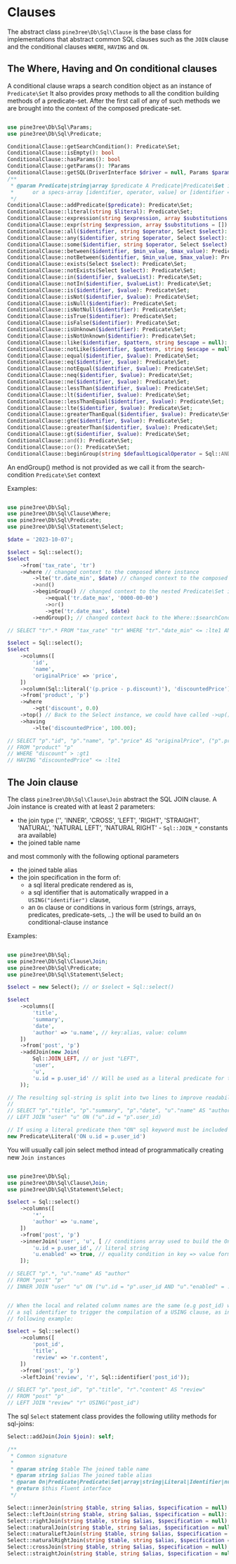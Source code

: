 # Clauses

The abstract class `pine3ree\Db\Sql\Clause` is the base class for implementations
that abstract common SQL clauses such as the `JOIN` clause and the conditional
clauses `WHERE`, `HAVING` and `ON`.

## The Where, Having and On conditional clauses

A conditional clause wraps a search condition object as an instance of `Predicate\Set`
It also provides proxy methods to all the condition building methods of a predicate-set.
After the first call of any of such methods we are brought into the context of the
composed predicate-set.

```php

use pine3ree\Db\Sql\Params;
use pine3ree\Db\Sql\Predicate;

ConditionalClause::getSearchCondition(): Predicate\Set;
ConditionalClause::isEmpty(): bool
ConditionalClause::hasParams(): bool
ConditionalClause::getParams(): ?Params
ConditionalClause::getSQL(DriverInterface $driver = null, Params $params = null): string
/**
 * @param Predicate|string|array $predicate A Predicate|Predicate\Set instance
 *      or a specs-array [identifier, operator, value] or [identifier => value]
 */
ConditionalClause::addPredicate($predicate): Predicate\Set;
ConditionalClause::literal(string $literal): Predicate\Set;
ConditionalClause::expression(string $expression, array $substitutions = []): Predicate\Set;
ConditionalClause::expr(string $expression, array $substitutions = []): Predicate\Set;
ConditionalClause::all($identifier, string $operator, Select $select): Predicate\Set;
ConditionalClause::any($identifier, string $operator, Select $select): Predicate\Set;
ConditionalClause::some($identifier, string $operator, Select $select): Predicate\Set;
ConditionalClause::between($identifier, $min_value, $max_value): Predicate\Set;
ConditionalClause::notBetween($identifier, $min_value, $max_value): Predicate\Set;
ConditionalClause::exists(Select $select): Predicate\Set;
ConditionalClause::notExists(Select $select): Predicate\Set;
ConditionalClause::in($identifier, $valueList): Predicate\Set;
ConditionalClause::notIn($identifier, $valueList): Predicate\Set;
ConditionalClause::is($identifier, $value): Predicate\Set;
ConditionalClause::isNot($identifier, $value): Predicate\Set;
ConditionalClause::isNull($identifier): Predicate\Set;
ConditionalClause::isNotNull($identifier): Predicate\Set;
ConditionalClause::isTrue($identifier): Predicate\Set;
ConditionalClause::isFalse($identifier): Predicate\Set;
ConditionalClause::isUnknown($identifier): Predicate\Set;
ConditionalClause::isNotUnknown($identifier): Predicate\Set;
ConditionalClause::like($identifier, $pattern, string $escape = null): Predicate\Set;
ConditionalClause::notLike($identifier, $pattern, string $escape = null): Predicate\Set;
ConditionalClause::equal($identifier, $value): Predicate\Set;
ConditionalClause::eq($identifier, $value): Predicate\Set;
ConditionalClause::notEqual($identifier, $value): Predicate\Set;
ConditionalClause::neq($identifier, $value): Predicate\Set;
ConditionalClause::ne($identifier, $value): Predicate\Set;
ConditionalClause::lessThan($identifier, $value): Predicate\Set;
ConditionalClause::lt($identifier, $value): Predicate\Set;
ConditionalClause::lessThanEqual($identifier, $value): Predicate\Set;
ConditionalClause::lte($identifier, $value): Predicate\Set;
ConditionalClause::greaterThanEqual($identifier, $value): Predicate\Set;
ConditionalClause::gte($identifier, $value): Predicate\Set;
ConditionalClause::greaterThan($identifier, $value): Predicate\Set;
ConditionalClause::gt($identifier, $value): Predicate\Set;
ConditionalClause::and(): Predicate\Set;
ConditionalClause::or(): Predicate\Set;
ConditionalClause::beginGroup(string $defaultLogicalOperator = Sql::AND): Predicate\Set;

```

An endGroup() method is not provided as we call it from the search-condition `Predicate\Set` context

Examples:

```php

use pine3ree\Db\Sql;
use pine3ree\Db\Sql\Clause\Where;
use pine3ree\Db\Sql\Predicate;
use pine3ree\Db\Sql\Statement\Select;

$date = '2023-10-07';

$select = Sql::select();
$select
    ->from('tax_rate', 'tr')
    ->where // changed context to the composed Where instance
        ->lte('tr.date_min', $date) // changed context to the composed Predicate\Set instance
        ->and()
        ->beginGroup() // changed context to the nested Predicate\Set instance
            ->equal('tr.date_max', '0000-00-00')
            ->or()
            ->gte('tr.date_max', $date)
        ->endGroup(); // changed context back to the Where::$searchCondition Predicate\Set instance

// SELECT "tr".* FROM "tax_rate" "tr" WHERE "tr"."date_min" <= :lte1 AND ("tr"."date_max" = :eq1 OR "tr"."date_max" >= :gte1)

$select = Sql::select();
$select
    ->columns([
        'id',
        'name',
        'originalPrice' => 'price',
    ])
    ->column(Sql::literal('(p.price - p.discount)'), 'discountedPrice')
    ->from('product', 'p')
    ->where
        ->gt('discount', 0.0)
    ->top() // Back to the Select instance, we could have called ->up()->up(), or ->closest(Select::class)
    ->having
        ->lte('discountedPrice', 100.00);

// SELECT "p"."id", "p"."name", "p"."price" AS "originalPrice", ("p".price - "p".discount) AS "discountedPrice"
// FROM "product" "p"
// WHERE "discount" > :gt1
// HAVING "discountedPrice" <= :lte1
```

## The Join clause

The class `pine3ree\Db\Sql\Clause\Join` abstract the SQL JOIN clause.
A Join instance is created with at least 2 parameters:

- the join type ('', 'INNER', 'CROSS', 'LEFT', 'RIGHT', 'STRAIGHT', 'NATURAL',
  'NATURAL LEFT', 'NATURAL RIGHT' - `Sql::JOIN_*` constants ara available)
- the joined table name

and most commonly with the following optional parameters

- the joined table alias
- the join specification in the form of:
  - a sql literal predicate rendered as is,
  - a sql identifier that is automatically wrapped in a
    `USING("identifier")` clause,
  - an `On` clause or conditions in various form
    (strings, arrays, predicates, predicate-sets, ..) the will be used to build
    an `On` conditional-clause instance

Examples:

```php

use pine3ree\Db\Sql;
use pine3ree\Db\Sql\Clause\Join;
use pine3ree\Db\Sql\Predicate;
use pine3ree\Db\Sql\Statement\Select;

$select = new Select(); // or $select = Sql::select()

$select
    ->columns([
        'title',
        'summary',
        'date',
        'author' => 'u.name', // key:alias, value: column
    ])
    ->from('post', 'p')
    ->addJoin(new Join(
        Sql::JOIN_LEFT, // or just "LEFT",
        'user',
        'u',
        'u.id = p.user_id' // Will be used as a literal predicate for the On clause
    ));

// The resulting sql-string is split into two lines to improve readability
//
// SELECT "p"."title", "p"."summary", "p"."date", "u"."name" AS "author" FROM "post" "p"
// LEFT JOIN "user" "u" ON ("u".id = "p".user_id)

// If using a literal predicate then "ON" sql keyword must be included manually, i.e:
new Predicate\Literal('ON u.id = p.user_id')
```

You will usually call join select method intead of programmatically creating new
`Join instances`

```php

use pine3ree\Db\Sql;
use pine3ree\Db\Sql\Clause\Join;
use pine3ree\Db\Sql\Statement\Select;

$select = Sql::select()
    ->columns([
        '*',
        'author' => 'u.name',
    ])
    ->from('post', 'p')
    ->innerJoin('user', 'u', [ // conditions array used to build the On clause
        'u.id = p.user_id', // literal string
        'u.enabled' => true, // equality condition in key => value form
    ]);

// SELECT "p".*, "u"."name" AS "author"
// FROM "post" "p"
// INNER JOIN "user" "u" ON ("u".id = "p".user_id AND "u"."enabled" = :eq1)


// When the local and related column names are the same (e.g post_id) we can use
// a sql identifier to trigger the compilation of a USING clause, as in the
// following example:

$select = Sql::select()
    ->columns([
        'post_id',
        'title',
        'review' => 'r.content',
    ])
    ->from('post', 'p')
    ->leftJoin('review', 'r', Sql::identifier('post_id'));

// SELECT "p"."post_id", "p"."title", "r"."content" AS "review"
// FROM "post" "p"
// LEFT JOIN "review" "r" USING("post_id")
```

The sql `Select` statement class provides the following utility methods for sql-joins:

```php
Select::addJoin(Join $join): self;

/**
 * Common signature
 *
 * @param string $table The joined table name
 * @param string $alias The joined table alias
 * @param On|Predicate|Predicate\Set|array|string|Literal|Identifier|null $specification
 * @return $this Fluent interface
 */

Select::innerJoin(string $table, string $alias, $specification = null): self;
Select::leftJoin(string $table, string $alias, $specification = null): self;
Select::rightJoin(string $table, string $alias, $specification = null): self;
Select::naturalJoin(string $table, string $alias, $specification = null): self;
Select::naturalLeftJoin(string $table, string $alias, $specification = null): self;
Select::naturalRightJoin(string $table, string $alias, $specification = null): self;
Select::crossJoin(string $table, string $alias, $specification = null): self;
Select::straightJoin(string $table, string $alias, $specification = null): self;

```